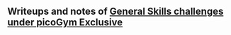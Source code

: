 ## Writeups and notes of [General Skills challenges under picoGym Exclusive](https://play.picoctf.org/practice?category=5&originalEvent=gym&page=1&retired=0&search=&solved=0)

